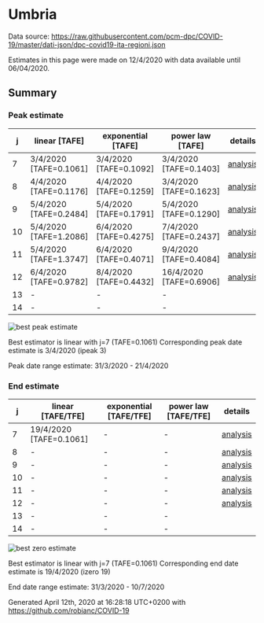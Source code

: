 # Umbria


Data source: https://raw.githubusercontent.com/pcm-dpc/COVID-19/master/dati-json/dpc-covid19-ita-regioni.json

Estimates in this page were made on 12/4/2020 with data available until 06/04/2020.


## Summary 

### Peak estimate 
|j|linear [TAFE]|exponential [TAFE]|power law [TAFE]|details|
|---|----|-----------|---------|-------|
|7|3/4/2020 [TAFE=0.1061]|3/4/2020 [TAFE=0.1092]|3/4/2020 [TAFE=0.1403]|[analysis](COVID-19_umbria_j7_2020-04-06.md)|
|8|4/4/2020 [TAFE=0.1176]|4/4/2020 [TAFE=0.1259]|3/4/2020 [TAFE=0.1623]|[analysis](COVID-19_umbria_j8_2020-04-06.md)|
|9|5/4/2020 [TAFE=0.2484]|5/4/2020 [TAFE=0.1791]|5/4/2020 [TAFE=0.1290]|[analysis](COVID-19_umbria_j9_2020-04-06.md)|
|10|5/4/2020 [TAFE=1.2086]|6/4/2020 [TAFE=0.4275]|7/4/2020 [TAFE=0.2437]|[analysis](COVID-19_umbria_j10_2020-04-06.md)|
|11|5/4/2020 [TAFE=1.3747]|6/4/2020 [TAFE=0.4071]|9/4/2020 [TAFE=0.4084]|[analysis](COVID-19_umbria_j11_2020-04-06.md)|
|12|6/4/2020 [TAFE=0.9782]|8/4/2020 [TAFE=0.4432]|16/4/2020 [TAFE=0.6906]|[analysis](COVID-19_umbria_j12_2020-04-06.md)|
|13|-|-|-||
|14|-|-|-||

![best peak estimate](COVID-19_umbria_j7_2020-04-06.png)

Best estimator is linear with j=7 (TAFE=0.1061)
Corresponding peak date estimate is 3/4/2020 (ipeak 3)


Peak date range estimate: 31/3/2020 - 21/4/2020

### End estimate 
|j|linear [TAFE/TFE]|exponential [TAFE/TFE]|power law [TAFE/TFE]|details|
|---|----|-----------|---------|-------|
|7|19/4/2020 [TAFE=0.1061]|-|-|[analysis](COVID-19_umbria_j7_2020-04-06.md)|
|8|-|-|-|[analysis](COVID-19_umbria_j8_2020-04-06.md)|
|9|-|-|-|[analysis](COVID-19_umbria_j9_2020-04-06.md)|
|10|-|-|-|[analysis](COVID-19_umbria_j10_2020-04-06.md)|
|11|-|-|-|[analysis](COVID-19_umbria_j11_2020-04-06.md)|
|12|-|-|-|[analysis](COVID-19_umbria_j12_2020-04-06.md)|
|13|-|-|-||
|14|-|-|-||

![best zero estimate](COVID-19_umbria_j7_2020-04-06.png)

Best estimator is linear with j=7 (TAFE=0.1061)
Corresponding end date estimate is 19/4/2020 (izero 19)


End date range estimate: 31/3/2020 - 10/7/2020

Generated April 12th, 2020 at 16:28:18 UTC+0200 with https://github.com/robianc/COVID-19
